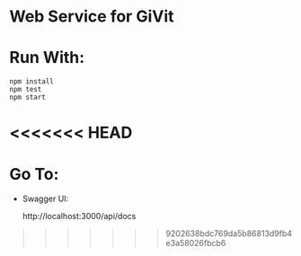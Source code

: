 # Web Service for GiVit

Run With:
============

    npm install
    npm test
    npm start

<<<<<<< HEAD
=======
Go To:
===================================

* Swagger UI:
 
     http://localhost:3000/api/docs
>>>>>>> 9202638bdc769da5b86813d9fb4e3a58026fbcb6
